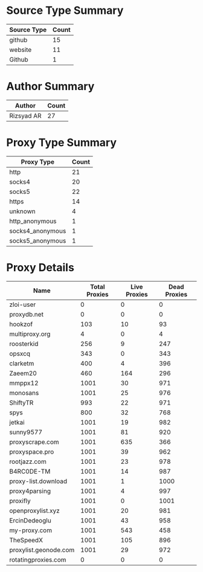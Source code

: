 # Source Type Summary

| Source Type | Count |
|-------------|-------|
| github | 15 |
| website | 11 |
| Github | 1 |


# Author Summary

| Author | Count |
|--------|-------|
| Rizsyad AR | 27 |


# Proxy Type Summary

| Proxy Type | Count |
|------------|-------|
| http | 21 |
| socks4 | 20 |
| socks5 | 22 |
| https | 14 |
| unknown | 4 |
| http_anonymous | 1 |
| socks4_anonymous | 1 |
| socks5_anonymous | 1 |


# Proxy Details

| Name | Total Proxies | Live Proxies | Dead Proxies |
|------|---------------|--------------|---------------|
| zloi-user | 0 | 0 | 0 |
| proxydb.net | 0 | 0 | 0 |
| hookzof | 103 | 10 | 93 |
| multiproxy.org | 4 | 0 | 4 |
| roosterkid | 256 | 9 | 247 |
| opsxcq | 343 | 0 | 343 |
| clarketm | 400 | 4 | 396 |
| Zaeem20 | 460 | 164 | 296 |
| mmppx12 | 1001 | 30 | 971 |
| monosans | 1001 | 25 | 976 |
| ShiftyTR | 993 | 22 | 971 |
| spys | 800 | 32 | 768 |
| jetkai | 1001 | 19 | 982 |
| sunny9577 | 1001 | 81 | 920 |
| proxyscrape.com | 1001 | 635 | 366 |
| proxyspace.pro | 1001 | 39 | 962 |
| rootjazz.com | 1001 | 23 | 978 |
| B4RC0DE-TM | 1001 | 14 | 987 |
| proxy-list.download | 1001 | 1 | 1000 |
| proxy4parsing | 1001 | 4 | 997 |
| proxifly | 1001 | 0 | 1001 |
| openproxylist.xyz | 1001 | 20 | 981 |
| ErcinDedeoglu | 1001 | 43 | 958 |
| my-proxy.com | 1001 | 543 | 458 |
| TheSpeedX | 1001 | 105 | 896 |
| proxylist.geonode.com | 1001 | 29 | 972 |
| rotatingproxies.com | 0 | 0 | 0 |

